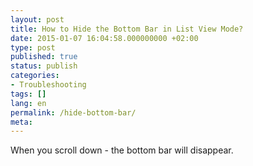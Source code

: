 ```yaml
---
layout: post
title: How to Hide the Bottom Bar in List View Mode?
date: 2015-01-07 16:04:58.000000000 +02:00
type: post
published: true
status: publish
categories:
- Troubleshooting
tags: []
lang: en
permalink: /hide-bottom-bar/
meta:
---
```


When you scroll down - the bottom bar will disappear.